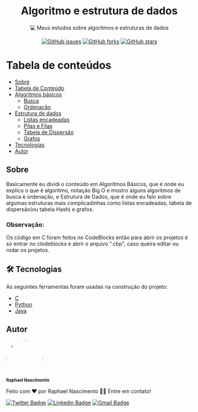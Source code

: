 <h1 align="center">Algoritmo e estrutura de dados</h1>

<p align="center">💻 Meus estudos sobre algoritmos e estruturas de dados</p>

<div align="center">
<a href="https://github.com/raphael720/codigo-da-maratona-discover/issues"><img alt="GitHub issues" src="https://img.shields.io/github/issues/raphael720/codigo-da-maratona-discover?style=for-the-badge"></a>
<a href="https://github.com/raphael720/codigo-da-maratona-discover/network"><img alt="GitHub forks" src="https://img.shields.io/github/forks/raphael720/codigo-da-maratona-discover?style=for-the-badge"></a>
<a href="https://github.com/raphael720/codigo-da-maratona-discover/stargazers"><img alt="GitHub stars" src="https://img.shields.io/github/stars/raphael720/codigo-da-maratona-discover?style=for-the-badge"></a>
</div>

Tabela de conteúdos 
================= 
<!--ts--> 
* [Sobre](#Sobre) 
* [Tabela de Conteúdo](#tabela-de-conteudo) 
*  [Algoritmos básicos](#como-usar) 
	*  [Busca](https://github.com/raphael720/Algoritmos_e_Estrutura_de_Dados/tree/main/Busca%20e%20ordena%C3%A7%C3%A3o) 
	*  [Ordenação](https://github.com/raphael720/Algoritmos_e_Estrutura_de_Dados/tree/main/Busca%20e%20ordena%C3%A7%C3%A3os) 
* [Estrutura de dados](#)
	*  [Listas encadeadas](https://github.com/raphael720/Algoritmos_e_Estrutura_de_Dados/tree/main/Listas%20Encadeadas) 
	*  [Pilas e Filas](#multiple-files) 
	*  [Tabela de Dispersão](#pre-requisitos) 
	*  [Grafos](#multiple-files) 
* [Tecnologias](#tecnologias) 
* [Autor](#Autor) 
<!--te-->

## Sobre
<p>
Basicamente eu dividi o conteúdo em Algoritmos Básicos, que é onde eu explico o que é algoritmo, notação Big O e mostro alguns algoritmos de busca e ordenação, e Estrutura de Dados, que é onde eu falo sobre algumas estruturas mais complicadinhas como listas encadeadas, tabela de dispersão(ou tabela Hash) e grafos.

### Observação:
Os código em C foram feitos no CodeBlocks então para abrir os projetos é só entrar no clodeblocks e abrir o arquivo ".cbp", caso queira editar ou rodar os projetos.
</p>

## 🛠 Tecnologias 
As seguintes ferramentas foram usadas na construção do projeto: 
- [C](https://www.amazon.com/Programming-Language-2nd-Brian-Kernighan-dp-0131103628/dp/0131103628/ref=mt_other?_encoding=UTF8&me=&qid=1640896966)
- [Python](https://www.python.org/) 
- [Java](https://www.java.com/pt-BR/)

## Autor
 <img style="border-radius: 50%;" src="https://avatars.githubusercontent.com/raphael720" width="100px;" alt=""/>
 <br />
 <sub><b>Raphael Nascimento</b></sub>


Feito com ❤️ por Raphael Nascimento 👋🏽 Entre em contato!

[![Twitter Badge](https://img.shields.io/badge/-Raphael_720-1ca0f1?style=flat-square&labelColor=1ca0f1&logo=twitter&logoColor=white&link=https://twitter.com/Raphael)](https://twitter.com/Raphael_720) [![Linkedin Badge](https://img.shields.io/badge/-Raphael-blue?style=flat-square&logo=Linkedin&logoColor=white&link=https://www.linkedin.com/in/raphael-nascimento-511b09148/)](https://www.linkedin.com/in/raphael-nascimento-511b09148/) 
[![Gmail Badge](https://img.shields.io/badge/-raphaelleite720@gmail.com-c14438?style=flat-square&logo=Gmail&logoColor=white&link=mailto:raphaelleite720@gmail.com)](mailto:raphaelleite720@gmail.com)
